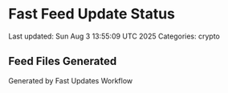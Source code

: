 # Fast Feed Update Status
Last updated: Sun Aug  3 13:55:09 UTC 2025
Categories: crypto

## Feed Files Generated

Generated by Fast Updates Workflow
